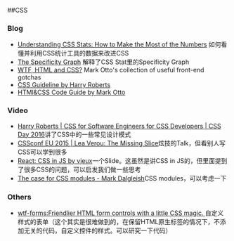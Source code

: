 ##CSS

### Blog

+ [Understanding CSS Stats: How to Make the Most of the Numbers](http://webdesign.tutsplus.com/tutorials/understanding-css-stats-how-to-make-the-most-of-the-numbers--cms-22756) 如何看懂并利用CSS统计工具的数据来改进CSS
+ [The Specificity Graph](http://csswizardry.com/2014/10/the-specificity-graph/) 解释了CSS Stat里的Specificity Graph
+ [WTF, HTML and CSS?](http://wtfhtmlcss.com/) Mark Otto's collection of useful front-end gotchas
+ [CSS Guideline by Harry Roberts](http://cssguidelin.es/)
+ [HTMl&CSS Code Guide by Mark Otto](http://codeguide.co)

### Video

+ [Harry Roberts | CSS for Software Engineers for CSS Developers | CSS Day 2016](https://vimeo.com/177216958)讲了CSS中的一些常见设计模式
+ [CSSconf EU 2015 | Lea Verou: The Missing Slice](https://www.youtube.com/watch?v=eVnUDTtOLE0)炫技的Talk，但看别人写CSS可以学到很多
+ [React: CSS in JS  by vjeux](https://speakerdeck.com/vjeux/react-css-in-js)一个Slide。这虽然是讲CSS in JS的，但里面提到了很多CSS的问题，可以启发我们做一些思考
+ [The case for CSS modules - Mark Dalgleish](https://www.youtube.com/watch?v=zR1lOuyQEt8)CSS modules，可以考虑一下


### Others

+ [wtf-forms:Friendlier HTML form controls with a little CSS magic. ](https://github.com/mdo/wtf-forms)自定义样式的表单（这个其实是很难做到的，在保留HTML原生标签的情况下，不添加无关的代码，自定义控件的样式。可以研究一下代码）
